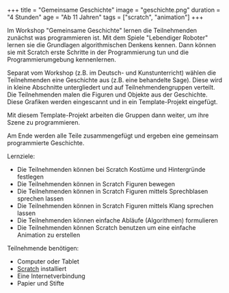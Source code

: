 +++
title = "Gemeinsame Geschichte"
image = "geschichte.png"
duration = "4 Stunden"
age = "Ab 11 Jahren"
tags = ["scratch", "animation"]
+++

Im Workshop "Gemeinsame Geschichte" lernen die Teilnehmenden zunächst was programmieren
ist. Mit dem Spiele "Lebendiger Roboter" lernen sie die Grundlagen algorithmischen Denkens
kennen. Dann können sie mit Scratch erste Schritte in der Programmierung tun und die Programmierumgebung
kennenlernen. 

Separat vom Workshop (z.B. im Deutsch- und Kunstunterricht) wählen die Teilnehmenden 
eine Geschichte aus (z.B. eine behandelte Sage). Diese wird in kleine Abschnitte untergliedert und auf
Teilnehmendengruppen verteilt. Die Teilnehmenden malen die Figuren und Objekte aus der Geschichte. 
Diese Grafiken werden eingescannt und in ein Template-Projekt eingefügt.

Mit diesem Template-Projekt arbeiten die Gruppen dann weiter, um ihre Szene zu programmieren.

Am Ende werden alle Teile zusammengefügt und ergeben eine gemeinsam programmierte Geschichte.

Lernziele:
* Die Teilnehmenden können bei Scratch Kostüme und Hintergründe festlegen
* Die Teilnehmenden können in Scratch Figuren bewegen
* Die Teilnehmenden können in Scratch Figuren mittels Sprechblasen sprechen lassen
* Die Teilnehmenden können in Scratch Figuren mittels Klang sprechen lassen
* Die Teilnehmenden können einfache Abläufe (Algorithmen) formulieren
* Die Teilnehmenden können Scratch benutzen um eine einfache Animation zu erstellen

Teilnehmende benötigen:
* Computer oder Tablet
* [Scratch](https://scratch.mit.edu) installiert
* Eine Internetverbindung
* Papier und Stifte